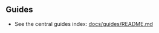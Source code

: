 ## Guides

- See the central guides index: [docs/guides/README.md](../docs/guides/README.md)

<!-- # Super Deals - Deals Microservice

This is a serverless microservice for the Super Deals platform, built using AWS CDK with TypeScript.

## Project Structure

```
.
├── bin/                    # CDK app entry point
├── config/                 # Environment configurations
├── lib/                    # CDK stack and construct definitions
├── src/                    # Application source code
├── test/                   # Unit and integration tests
├── .env.example            # Example environment variables
├── package.json            # Project dependencies and scripts
└── README.md               # This file
```

## Getting Started

### Prerequisites

- Node.js (v18+)
- AWS CLI configured with appropriate credentials
- AWS CDK Toolkit installed (`npx install aws-cdk`)

### Installation

1. Clone the repository
2. Install dependencies:
   ```bash
   npm install
   ```
3. Copy the example environment file:
   ```bash
   cp .env.example .env
   ```
4. Update the `.env` file with your AWS credentials and configuration

## Development

### Branching Strategy (Three-Flow)

We use a simplified Three-Flow branching strategy:

1. **`master`** - Main development branch
   - All new features and bug fixes are merged here
   - Deploys to the staging environment
   - Must always be in a deployable state

2. **`candidate`** - Release candidate branch
   - Created from `master` when preparing a release
   - Used for final testing and validation
   - Only bugfixes should be committed here

3. **`release`** - Production branch
   - Tracks exactly what's in production
   - Only updated by promoting from `candidate`
   - Used for hotfixes when needed

### Local Development

1. Start the local development server:
   ```bash
   npm run dev
   ```

2. Run tests:
   ```bash
   npm test           # Run all tests
   npm run test:watch # Run tests in watch mode
   ```

3. Lint and format code:
   ```bash
   npm run lint   # Run ESLint
   npm run format # Format code with Prettier
   ```

## Deployment

### Environments

- **Staging**: `npm run deploy:staging`
- **Production**: `npm run deploy:prod`
- **CI/CD**: `npm run deploy:ci`

### Manual Deployment

1. Deploy to staging:
   ```bash
   ENV_NAME=staging npx cdk deploy --require-approval never
   ```

2. Deploy to production:
   ```bash
   ENV_NAME=production npx cdk deploy --require-approval never
   ```

### View Deployment Differences

```bash
npm run diff:staging  # View changes for staging
npm run diff:prod     # View changes for production
```

## Configuration

Environment-specific configurations are stored in the `config/` directory. The application automatically loads the appropriate configuration based on the `ENV_NAME` environment variable.

### Available Scripts

- `npm run build` - Compile TypeScript to JavaScript
- `npm run watch` - Watch for changes and compile
- `npm test` - Run tests
- `npm run test:watch` - Run tests in watch mode
- `npm run test:coverage` - Generate test coverage report
- `npm run lint` - Run ESLint
- `npm run format` - Format code with Prettier
- `npm run deploy:staging` - Deploy to staging
- `npm run deploy:prod` - Deploy to production
- `npm run diff:staging` - View changes for staging
- `npm run diff:prod` - View changes for production

## CI/CD

The project includes GitHub Actions workflows for CI/CD. The pipeline automatically:

1. Runs tests on pull requests
2. Deploys to staging when merging to `master`
3. Deploys to production when merging to `release`

## Contributing

1. Create a feature branch from `master`
2. Make your changes
3. Open a pull request
4. Ensure all tests pass
5. Get your code reviewed
6. Merge into `master`

## License

[Your License Here] -->
